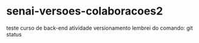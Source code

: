 # senai-versoes-colaboracoes2
teste curso de back-end
atividade versionamento
lembrei do comando: git status